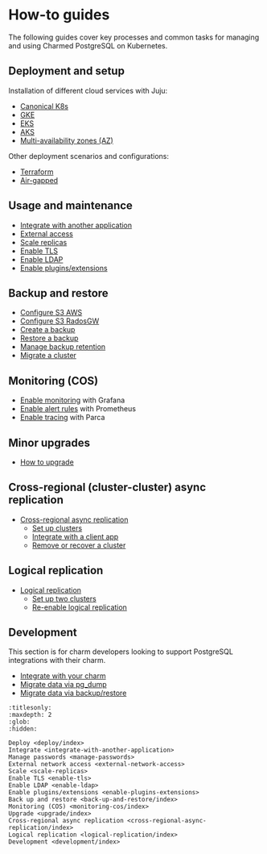 # How-to guides

The following guides cover key processes and common tasks for managing and using Charmed PostgreSQL on Kubernetes.

## Deployment and setup

Installation of different cloud services with Juju:
* [Canonical K8s]
* [GKE]
* [EKS]
* [AKS]
* [Multi-availability zones (AZ)][Multi-AZ]

Other deployment scenarios and configurations:
* [Terraform]
* [Air-gapped]

## Usage and maintenance

* [Integrate with another application]
* [External access]
* [Scale replicas]
* [Enable TLS]
* [Enable LDAP]
* [Enable plugins/extensions]

## Backup and restore
* [Configure S3 AWS]
* [Configure S3 RadosGW]
* [Create a backup]
* [Restore a backup]
* [Manage backup retention]
* [Migrate a cluster]

## Monitoring (COS)

* [Enable monitoring] with Grafana
* [Enable alert rules] with Prometheus
* [Enable tracing] with Parca

## Minor upgrades
* [How to upgrade]

## Cross-regional (cluster-cluster) async replication

* [Cross-regional async replication]
    * [Set up clusters]
    * [Integrate with a client app]
    * [Remove or recover a cluster]

## Logical replication
* [Logical replication]
    * [Set up two clusters]
    * [Re-enable logical replication]

## Development

This section is for charm developers looking to support PostgreSQL integrations with their charm.

* [Integrate with your charm]
* [Migrate data via pg_dump]
* [Migrate data via backup/restore]

<!--Links-->

[Canonical K8s]: /how-to/deploy/canonical-k8s
[GKE]: /how-to/deploy/gke
[EKS]: /how-to/deploy/eks
[AKS]: /how-to/deploy/aks
[Multi-AZ]: /how-to/deploy/multi-az
[Terraform]: /how-to/deploy/terraform
[Air-gapped]: /how-to/deploy/air-gapped

[Integrate with another application]: /how-to/integrate-with-another-application
[External access]: /how-to/external-network-access
[Scale replicas]: /how-to/scale-replicas
[Enable TLS]: /how-to/enable-tls
[Enable LDAP]: /how-to/enable-ldap
[Enable plugins/extensions]: /how-to/enable-plugins-extensions

[Configure S3 AWS]: /how-to/back-up-and-restore/configure-s3-aws
[Configure S3 RadosGW]: /how-to/back-up-and-restore/configure-s3-radosgw
[Create a backup]: /how-to/back-up-and-restore/create-a-backup
[Restore a backup]: /how-to/back-up-and-restore/restore-a-backup
[Manage backup retention]: /how-to/back-up-and-restore/manage-backup-retention
[Migrate a cluster]: /how-to/back-up-and-restore/migrate-a-cluster

[Enable monitoring]: /how-to/monitoring-cos/enable-monitoring
[Enable alert rules]: /how-to/monitoring-cos/enable-alert-rules
[Enable tracing]: /how-to/monitoring-cos/enable-tracing

[How to upgrade]: /how-to/upgrade/index

[Cross-regional async replication]: /how-to/cross-regional-async-replication/index
[Set up clusters]: /how-to/cross-regional-async-replication/set-up-clusters
[Integrate with a client app]: /how-to/cross-regional-async-replication/integrate-with-a-client-app
[Remove or recover a cluster]: /how-to/cross-regional-async-replication/remove-or-recover-a-cluster

[Logical replication]: /how-to/logical-replication/index
[Set up two clusters]: /how-to/logical-replication/set-up-clusters
[Re-enable logical replication]: /how-to/logical-replication/re-enable

[Integrate with your charm]: /how-to/development/integrate-with-your-charm
[Migrate data via pg_dump]: /how-to/development/migrate-data-via-pg-dump
[Migrate data via backup/restore]: /how-to/development/migrate-data-via-backup-restore


```{toctree}
:titlesonly:
:maxdepth: 2
:glob:
:hidden:

Deploy <deploy/index>
Integrate <integrate-with-another-application>
Manage passwords <manage-passwords>
External network access <external-network-access>
Scale <scale-replicas>
Enable TLS <enable-tls>
Enable LDAP <enable-ldap>
Enable plugins/extensions <enable-plugins-extensions>
Back up and restore <back-up-and-restore/index>
Monitoring (COS) <monitoring-cos/index>
Upgrade <upgrade/index>
Cross-regional async replication <cross-regional-async-replication/index>
Logical replication <logical-replication/index>
Development <development/index>
